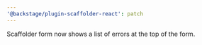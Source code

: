 ```yaml
---
'@backstage/plugin-scaffolder-react': patch
---
```


Scaffolder form now shows a list of errors at the top of the form.
